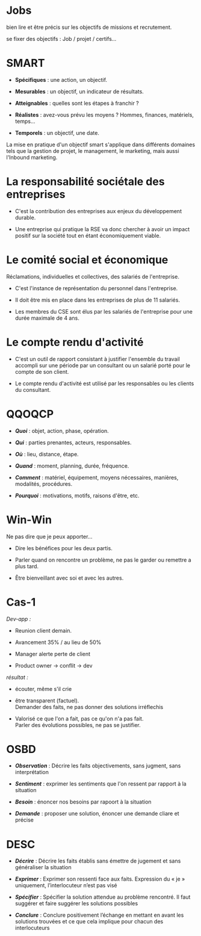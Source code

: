 # Jobs

bien lire et être précis sur les objectifs de missions et recrutement.

se fixer des objectifs : Job / projet / certifs...

# SMART

- **Spécifiques** : une action, un objectif.

- **Mesurables** : un objectif, un indicateur de résultats.

- **Atteignables** : quelles sont les étapes à franchir ?

- **Réalistes** : avez-vous prévu les moyens ? Hommes, finances, matériels, temps...

- **Temporels** : un objectif, une date.

La mise en pratique d'un objectif smart s'applique dans différents domaines tels que la gestion de projet, le management, le marketing, mais aussi l'Inbound marketing.

# La responsabilité sociétale des entreprises

- C'est la contribution des entreprises aux enjeux du développement durable.

- Une entreprise qui pratique la RSE va donc chercher à avoir un impact positif sur la société tout en étant économiquement viable.

# Le comité social et économique

Réclamations, individuelles et collectives, des salariés de l'entreprise.

- C'est l'instance de représentation du personnel dans l'entreprise.

- Il doit être mis en place dans les entreprises de plus de 11 salariés.

- Les membres du CSE sont élus par les salariés de l'entreprise pour une durée maximale de 4 ans.

# Le compte rendu d'activité

- C'est un outil de rapport consistant à justifier l'ensemble du travail accompli sur une période par un consultant ou un salarié porté pour le compte de son client.

- Le compte rendu d'activité est utilisé par les responsables ou les clients du consultant.

# QQOQCP

- **_Quoi_** : objet, action, phase, opération.

- **_Qui_** : parties prenantes, acteurs, responsables.

- **_Où_** : lieu, distance, étape.

- **_Quand_** : moment, planning, durée, fréquence.

- **_Comment_** : matériel, équipement, moyens nécessaires, manières, modalités, procédures.

- **_Pourquoi_** : motivations, motifs, raisons d'être, etc.

# Win-Win

Ne pas dire que je peux apporter...

- Dire les bénéfices pour les deux partis.

- Parler quand on rencontre un problème, ne pas le garder ou remettre a plus tard.

- Être bienveillant avec soi et avec les autres.

# Cas-1

_Dev-app :_

- Reunion client demain.

- Avancement 35% / au lieu de 50%

- Manager alerte perte de client

- Product owner -> conflit -> dev

_résultat :_

- écouter, même s'il crie

- être transparent (factuel). <br/>
  Demander des faits, ne pas donner des solutions irréflechis

- Valorisé ce que l'on a fait, pas ce qu'on n'a pas fait. <br/>
  Parler des évolutions possibles, ne pas se justifier.

# OSBD

- **_Observation_** : Décrire les faits objectivements, sans jugment, sans interprétation

- **_Sentiment_** : exprimer les sentiments que l'on ressent par rapport à la situation

- **_Besoin_** : énoncer nos besoins par rapoort à la situation

- **_Demande_** : proposer une solution, énoncer une demande cliare et précise

# DESC

- **_Décrire_** : Décrire les faits établis sans émettre de jugement et sans généraliser la situation

- **_Exprimer_** : Exprimer son ressenti face aux faits.
  Expression du « je » uniquement, l’interlocuteur n’est pas visé

- **_Spécifier_** : Spécifier la solution attendue au problème rencontré.
  Il faut suggérer et faire suggérer les solutions possibles

- **_Conclure_** : Conclure positivement l’échange en mettant en avant les solutions trouvées et ce que cela implique pour chacun des interlocuteurs
